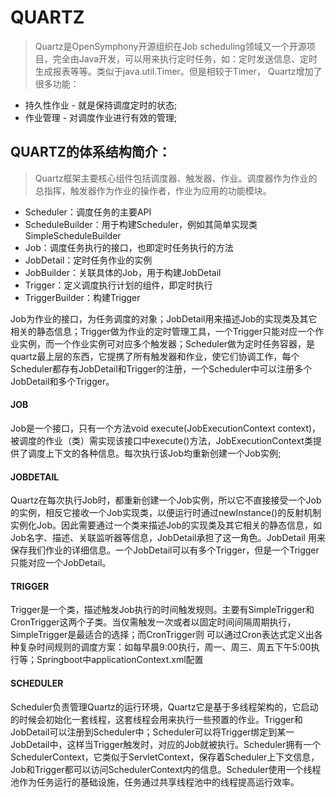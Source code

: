 # QUARTZ
> Quartz是OpenSymphony开源组织在Job scheduling领域又一个开源项目，完全由Java开发，可以用来执行定时任务，如：定时发送信息、定时生成报表等等。类似于java.util.Timer。但是相较于Timer， Quartz增加了很多功能：

* 持久性作业 - 就是保持调度定时的状态;
* 作业管理 - 对调度作业进行有效的管理;


## QUARTZ的体系结构简介：

> Quartz框架主要核心组件包括调度器、触发器、作业。调度器作为作业的总指挥，触发器作为作业的操作者，作业为应用的功能模块。

* Scheduler：调度任务的主要API
* ScheduleBuilder：用于构建Scheduler，例如其简单实现类SimpleScheduleBuilder
* Job：调度任务执行的接口，也即定时任务执行的方法
* JobDetail：定时任务作业的实例
* JobBuilder：关联具体的Job，用于构建JobDetail
* Trigger：定义调度执行计划的组件，即定时执行
* TriggerBuilder：构建Trigger     


Job为作业的接口，为任务调度的对象；JobDetail用来描述Job的实现类及其它相关的静态信息；Trigger做为作业的定时管理工具，一个Trigger只能对应一个作业实例，而一个作业实例可对应多个触发器；Scheduler做为定时任务容器，是quartz最上层的东西，它提携了所有触发器和作业，使它们协调工作，每个Scheduler都存有JobDetail和Trigger的注册，一个Scheduler中可以注册多个JobDetail和多个Trigger。


#### JOB

Job是一个接口，只有一个方法void execute(JobExecutionContext context)，被调度的作业（类）需实现该接口中execute()方法，JobExecutionContext类提供了调度上下文的各种信息。每次执行该Job均重新创建一个Job实例;


#### JOBDETAIL

Quartz在每次执行Job时，都重新创建一个Job实例，所以它不直接接受一个Job的实例，相反它接收一个Job实现类，以便运行时通过newInstance()的反射机制实例化Job。因此需要通过一个类来描述Job的实现类及其它相关的静态信息，如Job名字、描述、关联监听器等信息，JobDetail承担了这一角色。JobDetail 用来保存我们作业的详细信息。一个JobDetail可以有多个Trigger，但是一个Trigger只能对应一个JobDetail。


#### TRIGGER

Trigger是一个类，描述触发Job执行的时间触发规则。主要有SimpleTrigger和 CronTrigger这两个子类。当仅需触发一次或者以固定时间间隔周期执行，SimpleTrigger是最适合的选择；而CronTrigger则 可以通过Cron表达式定义出各种复杂时间规则的调度方案：如每早晨9:00执行，周一、周三、周五下午5:00执行等；Springboot中applicationContext.xml配置


#### SCHEDULER

Scheduler负责管理Quartz的运行环境，Quartz它是基于多线程架构的，它启动的时候会初始化一套线程，这套线程会用来执行一些预置的作业。Trigger和JobDetail可以注册到Scheduler中；Scheduler可以将Trigger绑定到某一JobDetail中，这样当Trigger触发时，对应的Job就被执行。Scheduler拥有一个SchedulerContext，它类似于ServletContext，保存着Scheduler上下文信息，Job和Trigger都可以访问SchedulerContext内的信息。Scheduler使用一个线程池作为任务运行的基础设施，任务通过共享线程池中的线程提高运行效率。 
